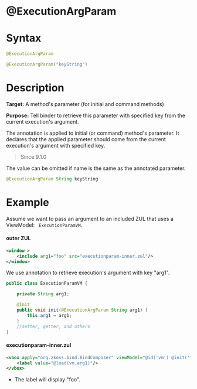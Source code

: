 # @ExecutionArgParam

Syntax
======

``` java
@ExecutionArgParam

@ExecutionArgParam("keyString")
```

Description
===========

**Target:** A method's parameter (for initial and command methods)

**Purpose:** Tell binder to retrieve this parameter with specified key from the current execution's argument.

The annotation is applied to initial (or command) method's parameter. It declares that the applied parameter should come from the current execution's argument with specified key.

> Since 9.1.0

The value can be omitted if name is the same as the annotated parameter.
```java
@ExecutionArgParam String keyString
```

Example
=======

Assume we want to pass an argument to an included ZUL that uses a ViewModel: ` ExecutionParamVM`.

#### outer ZUL
``` xml
<window >
    <include arg1="foo" src="executionparam-inner.zul"/>
</window>
```

We use annotation to retrieve execution's argument with key "arg1".

``` java
public class ExecutionParamVM {

    private String arg1;

    @Init
    public void init(@ExecutionArgParam String arg1) {
        this.arg1 = arg1;
    }
    //setter, getter, and others
}
```

#### executionparam-inner.zul
``` xml
<vbox apply="org.zkoss.bind.BindComposer" viewModel="@id('vm') @init('foo.ExecutionParamVM')">
    <label value="@load(vm.arg1)"/>
</vbox>
```

-   The label will display "foo".

